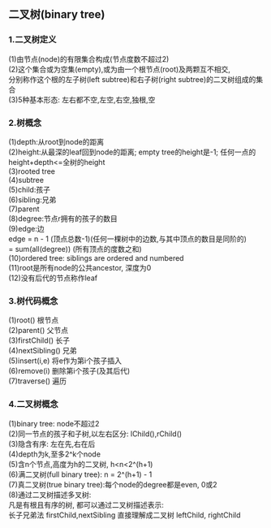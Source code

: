 ## 二叉树\(binary tree\)

### 1.二叉树定义

\(1\)由节点\(node\)的有限集合构成\(节点度数不超过2\)  
\(2\)这个集合或为空集\(empty\),或为由一个根节点\(root\)及两颗互不相交,  
分别称作这个根的左子树\(left subtree\)和右子树\(right subtree\)的二叉树组成的集合  
\(3\)5种基本形态: 左右都不空,左空,右空,独根,空

### 2.树概念

\(1\)depth:从root到node的距离  
\(2\)height:从最深的leaf回到node的距离; empty tree的height是-1; 任何一点的height+depth&lt;=全树的height  
\(3\)rooted tree  
\(4\)subtree  
\(5\)child:孩子  
\(6\)sibling:兄弟  
\(7\)parent  
\(8\)degree:节点r拥有的孩子的数目  
\(9\)edge:边  
edge  = n - 1 \(顶点总数-1\)\(任何一棵树中的边数,与其中顶点的数目是同阶的\)  
          = sum\(all\(degree\)\)   \(所有顶点的度数之和\)  
\(10\)ordered tree: siblings are ordered and numbered  
\(11\)root是所有node的公共ancestor, 深度为0  
\(12\)没有后代的节点称作leaf

### 3.树代码概念

\(1\)root\(\)            根节点  
\(2\)parent\(\)          父节点  
\(3\)firstChild\(\)        长子  
\(4\)nextSibling\(\)    兄弟  
\(5\)insert\(i,e\)        将e作为第i个孩子插入  
\(6\)remove\(i\)        删除第i个孩子\(及其后代\)  
\(7\)traverse\(\)        遍历

### 4.二叉树概念

\(1\)binary tree: node不超过2  
\(2\)同一节点的孩子和子树,以左右区分: lChild\(\),rChild\(\)  
\(3\)隐含有序: 左在先,右在后  
\(4\)depth为k,至多2^k个node  
\(5\)含n个节点,高度为h的二叉树, h&lt;n&lt;2^\(h+1\)  
\(6\)满二叉树\(full binary tree\): n = 2^\(h+1\) - 1  
\(7\)真二叉树\(true binary tree\):每个node的degree都是even, 0或2  
\(8\)通过二叉树描述多叉树:  
   凡是有根且有序的树, 都可以通过二叉树描述表示:  
   长子兄弟法 firstChild,nextSibling 直接理解成二叉树 leftChild, rightChild

